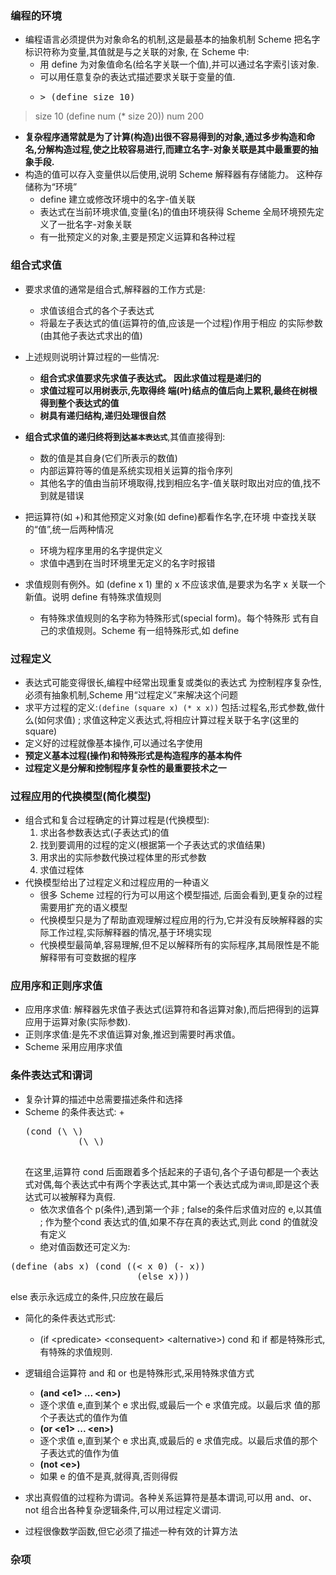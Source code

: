 
### 编程的环境
- 编程语言必须提供为对象命名的机制,这是最基本的抽象机制 Scheme 把名字标识符称为变量,其值就是与之关联的对象, 在 Scheme 中:
    * 用 define 为对象值命名(给名字关联一个值),并可以通过名字索引该对象.
    * 可以用任意复杂的表达式描述要求关联于变量的值.
    * <pre>> (define size 10)
> size
10
> (define num (* size 20))
> num
200 </pre>

- <b>复杂程序通常就是为了计算(构造)出很不容易得到的对象,通过多步构造和命名,分解构造过程,使之比较容易进行,而建立名字-对象关联是其中最重要的抽象手段.</b>
- 构造的值可以存入变量供以后使用,说明 Scheme 解释器有存储能力。 这种存储称为“环境”
    +   define 建立或修改环境中的名字-值关联
    +   表达式在当前环境求值,变量(名)的值由环境获得   Scheme 全局环境预先定义了一批名字-对象关联
    +   有一批预定义的对象,主要是预定义运算和各种过程

### 组合式求值

- 要求求值的通常是组合式,解释器的工作方式是:
  + 求值该组合式的各个子表达式
  + 将最左子表达式的值(运算符的值,应该是一个过程)作用于相应 的实际参数(由其他子表达式求出的值)

- 上述规则说明计算过程的一些情况:
  + <b>组合式求值要求先求值子表达式。 因此求值过程是递归的</b>
  + <b>求值过程可以用树表示,先取得终 端(叶)结点的值后向上累积,最终在树根得到整个表达式的值
  + 树具有递归结构,递归处理很自然</b>

- <b>组合式求值的递归终将到达<code>基本表达式</code></b>,其值直接得到:
  + 数的值是其自身(它们所表示的数值)
  + 内部运算符等的值是系统实现相关运算的指令序列
  + 其他名字的值由当前环境取得,找到相应名字-值关联时取出对应的值,找不到就是错误

- 把运算符(如 +)和其他预定义对象(如 define)都看作名字,在环境 中查找关联的“值”,统一后两种情况
    - 环境为程序里用的名字提供定义
    - 求值中遇到在当时环境里无定义的名字时报错

- 求值规则有例外。如 (define x 1) 里的 x 不应该求值,是要求为名字 x
关联一个新值。说明 define 有特殊求值规则 
    + 有特殊求值规则的名字称为特殊形式(special form)。每个特殊形
式有自己的求值规则。Scheme 有一组特殊形式,如 define

### 过程定义

- 表达式可能变得很长,编程中经常出现重复或类似的表达式 为控制程序复杂性,必须有抽象机制,Scheme 用“过程定义”来解决这个问题
- 求平方过程的定义:<code>(define (square x) (* x x))</code> 包括:过程名,形式参数,做什么(如何求值) ; 求值这种定义表达式,将相应计算过程关联于名字(这里的square)
- 定义好的过程就像基本操作,可以通过名字使用
- <b>预定义基本过程(操作)和特殊形式是构造程序的基本构件</b>
- <b>过程定义是分解和控制程序复杂性的最重要技术之一</b>

### 过程应用的代换模型(简化模型)
- 组合式和复合过程确定的计算过程是(代换模型):
    1. 求出各参数表达式(子表达式)的值
    2. 找到要调用的过程的定义(根据第一个子表达式的求值结果)
    3. 用求出的实际参数代换过程体里的形式参数
    4. 求值过程体
- 代换模型给出了过程定义和过程应用的一种语义
    + 很多 Scheme 过程的行为可以用这个模型描述, 后面会看到,更复杂的过程需要用扩充的语义模型
    + 代换模型只是为了帮助直观理解过程应用的行为,它并没有反映解释器的实际工作过程,实际解释器的情况,基于环境实现
    + 代换模型最简单,容易理解,但不足以解释所有的实际程序,其局限性是不能解释带有可变数据的程序

### 应用序和正则序求值
- 应用序求值: 解释器先求值子表达式(运算符和各运算对象),而后把得到的运算应用于运算对象(实际参数).
- 正则序求值:是先不求值运算对象,推迟到需要时再求值。
- Scheme 采用应用序求值

### 条件表达式和谓词
- 复杂计算的描述中总需要描述条件和选择
- Scheme 的条件表达式:
    + 
    <pre>(cond (\<p1> \<e1>)
            (\<p2> \<e2>)
     </pre>
     在这里,运算符 cond 后面跟着多个括起来的子语句,各个子语句都是一个表达式对偶,每个表达式中有两个字表达式,其中第一个表达式成为<code>谓词</code>,即是这个表达式可以被解释为真假.
    + 依次求值各个 p(条件),遇到第一个非 ; false的条件后求值对应的 e,以其值
; 作为整个cond 表达式的值,如果不存在真的表达式,则此 cond 的值就没有定义
    + 绝对值函数还可定义为:
<pre>(define (abs x) (cond ((< x 0) (- x))
                        (else x)))</pre>else 表示永远成立的条件,只应放在最后
- 简化的条件表达式形式:
    + (if \<predicate> \<consequent> \<alternative>) cond 和 if 都是特殊形式,有特殊的求值规则.

- 逻辑组合运算符 and 和 or 也是特殊形式,采用特殊求值方式 
    + <b>(and \<e1> ... \<en>)</b>
    + 逐个求值 e,直到某个 e 求出假,或最后一个 e 求值完成。以最后求 值的那个子表达式的值作为值
    + <b>(or \<e1> ... \<en>)</b>
    + 逐个求值 e,直到某个 e 求出真,或最后的 e 求值完成。以最后求值的那个子表达式的值作为值
    + <b>(not \<e>) </b>
    + 如果 e 的值不是真,就得真,否则得假
- 求出真假值的过程称为谓词。各种关系运算符是基本谓词,可以用 and、or、not 组合出各种复杂逻辑条件,可以用过程定义谓词.
- 过程很像数学函数,但它必须了描述一种有效的计算方法

### 杂项



